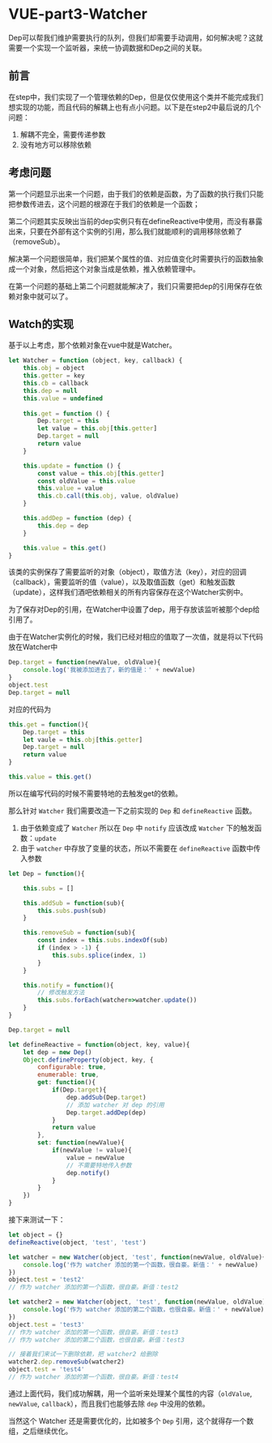 # VUE-part3-Watcher

Dep可以帮我们维护需要执行的队列，但我们却需要手动调用，如何解决呢？这就需要一个实现一个监听器，来统一协调数据和Dep之间的关联。



## 前言

在step中，我们实现了一个管理依赖的Dep，但是仅仅使用这个类并不能完成我们想实现的功能，而且代码的解耦上也有点小问题。以下是在step2中最后说的几个问题：

1. 解耦不完全，需要传递参数
2. 没有地方可以移除依赖



## 考虑问题

第一个问题显示出来一个问题，由于我们的依赖是函数，为了函数的执行我们只能把参数传进去，这个问题的根源在于我们的依赖是一个函数；

第二个问题其实反映出当前的dep实例只有在defineReactive中使用，而没有暴露出来，只要在外部有这个实例的引用，那么我们就能顺利的调用移除依赖了（removeSub）。

解决第一个问题很简单，我们把某个属性的值、对应值变化时需要执行的函数抽象成一个对象，然后把这个对象当成是依赖，推入依赖管理中。

在第一个问题的基础上第二个问题就能解决了，我们只需要把dep的引用保存在依赖对象中就可以了。



## Watch的实现

基于以上考虑，那个依赖对象在vue中就是Watcher。	

```javascript
let Watcher = function (object, key, callback) {
	this.obj = object
	this.getter = key
	this.cb = callback
	this.dep = null
	this.value = undefined   
    
	this.get = function () {
        Dep.target = this
        let value = this.obj[this.getter]
        Dep.target = null
        return value
    }

    this.update = function () {
        const value = this.obj[this.getter]
        const oldValue = this.value
        this.value = value
        this.cb.call(this.obj, value, oldValue)
    }

    this.addDep = function (dep) {
        this.dep = dep
    }

    this.value = this.get()
}
```
该类的实例保存了需要监听的对象（object），取值方法（key），对应的回调（callback），需要监听的值（value），以及取值函数（get）和触发函数（update），这样我们酒吧依赖相关的所有内容保存在这个Watcher实例中。

为了保存对Dep的引用，在Watcher中设置了dep，用于存放该监听被那个dep给引用了。

由于在Watcher实例化的时候，我们已经对相应的值取了一次值，就是将以下代码放在Watcher中

```javascript
Dep.target = function(newValue, oldValue){
    console.log('我被添加进去了，新的值是：' + newValue)
}  
object.test
Dep.target = null 
```

对应的代码为

```javascript
this.get = function(){
    Dep.target = this
    let vaule = this.obj[this.getter]
    Dep.target = null
    return value
}

this.value = this.get()
```

所以在编写代码的时候不需要特地的去触发get的依赖。

那么针对 `Watcher` 我们需要改造一下之前实现的 `Dep` 和 `defineReactive` 函数。

1. 由于依赖变成了 `Watcher` 所以在 `Dep` 中 `notify` 应该改成 `Watcher` 下的触发函数：`update`
2. 由于 `watcher` 中存放了变量的状态，所以不需要在 `defineReactive` 函数中传入参数

```javascript
let Dep = function(){

    this.subs = []

    this.addSub = function(sub){
        this.subs.push(sub)
    }

    this.removeSub = function(sub){
        const index = this.subs.indexOf(sub)
        if (index > -1) {
            this.subs.splice(index, 1)
        }
    }

    this.notify = function(){
        // 修改触发方法
        this.subs.forEach(watcher=>watcher.update())
    }
}

Dep.target = null

let defineReactive = function(object, key, value){
    let dep = new Dep()
    Object.defineProperty(object, key, {
        configurable: true,
        enumerable: true,
        get: function(){
            if(Dep.target){
                dep.addSub(Dep.target)
                // 添加 watcher 对 dep 的引用
                Dep.target.addDep(dep)
            }
            return value
        },
        set: function(newValue){
            if(newValue != value){
                value = newValue
                // 不需要特地传入参数
                dep.notify()
            }
        }
    })
}
```

接下来测试一下：

```javascript
let object = {}
defineReactive(object, 'test', 'test') 

let watcher = new Watcher(object, 'test', function(newValue, oldValue){
    console.log('作为 watcher 添加的第一个函数，很自豪。新值：' + newValue)
})
object.test = 'test2'
// 作为 watcher 添加的第一个函数，很自豪。新值：test2

let watcher2 = new Watcher(object, 'test', function(newValue, oldValue){
    console.log('作为 watcher 添加的第二个函数，也很自豪。新值：' + newValue)
})
object.test = 'test3'
// 作为 watcher 添加的第一个函数，很自豪。新值：test3
// 作为 watcher 添加的第二个函数，也很自豪。新值：test3

// 接着我们来试一下删除依赖，把 watcher2 给删除
watcher2.dep.removeSub(watcher2)
object.test = 'test4'
// 作为 watcher 添加的第一个函数，很自豪。新值：test4
```



通过上面代码，我们成功解耦，用一个监听来处理某个属性的内容（`oldValue`, `newValue`, `callback`），而且我们也能够去除 `dep` 中没用的依赖。

当然这个 Watcher 还是需要优化的，比如被多个 `Dep` 引用，这个就得存一个数组，之后继续优化。
